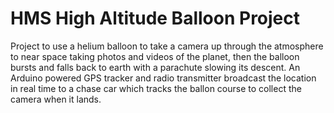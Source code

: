 # HMS High Altitude Balloon Project

Project to use a helium balloon to take a camera up through the atmosphere to near space taking photos and videos of the planet, then the balloon bursts and falls back to earth with a parachute slowing its descent. An Arduino powered GPS tracker and radio transmitter broadcast the location in real time to a chase car which tracks the ballon course to collect the camera when it lands.


